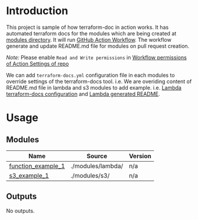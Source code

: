 # Introduction
This project is sample of how terraform-doc in action works. It has automated terraform docs for the modules which are being created at [modules directory](https://github.com/monty16597/terraform-docs-sample/tree/main/modules). It will run [GitHub Action Workflow](https://github.com/monty16597/terraform-docs-sample/blob/main/.github/workflows/terraform-docs.yml). The workflow generate and update README.md file for modules on pull request creation.

*Note:* Please enable `Read and Write permissions` in [Workflow permissions of Action Settings of repo](https://github.com/monty16597/terraform-docs-sample/settings/actions)

We can add `terraform-docs.yml` configuration file in each modules to override settings of the terraform-docs tool.
i.e. We are overiding content of README.md file in lambda and s3 modules to add example. i.e. [Lambda terraform-docs configuration](https://github.com/monty16597/terraform-docs-sample/blob/main/modules/lambda/.terraform-docs.yml) and [Lambda generated README](https://github.com/monty16597/terraform-docs-sample/blob/main/modules/lambda/README.md).
<!-- BEGIN_TF_DOCS -->
# Usage

## Modules

| Name | Source | Version |
|------|--------|---------|
| <a name="module_function_example_1"></a> [function\_example\_1](#module\_function\_example\_1) | ./modules/lambda/ | n/a |
| <a name="module_s3_example_1"></a> [s3\_example\_1](#module\_s3\_example\_1) | ./modules/s3/ | n/a |

## Outputs

No outputs.
<!-- END_TF_DOCS -->